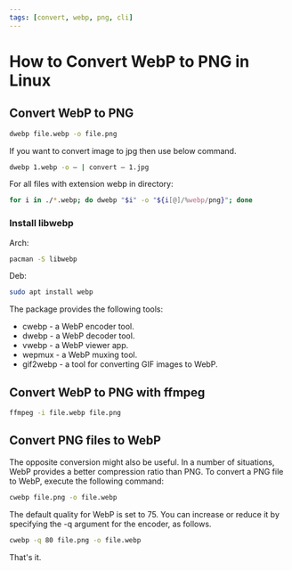 ```yaml
---
tags: [convert, webp, png, cli]
---
```

# How to Convert WebP to PNG in Linux

## Convert WebP to PNG

```bash
dwebp file.webp -o file.png
```

If you want to convert image to jpg then use below command.

```bash
dwebp 1.webp -o – | convert – 1.jpg
```

For all files with extension webp in directory:
```bash
for i in ./*.webp; do dwebp "$i" -o "${i[@]/%webp/png}"; done
```

### Install libwebp

Arch:
```bash
pacman -S libwebp
```

Deb:

```bash
sudo apt install webp
```

The package provides the following tools:

- cwebp - a WebP encoder tool.
- dwebp - a WebP decoder tool.
- vwebp - a WebP viewer app.
- wepmux - a WebP muxing tool.
- gif2webp - a tool for converting GIF images to WebP.

## Convert WebP to PNG with ffmpeg

```bash
ffmpeg -i file.webp file.png
```

## Convert PNG files to WebP

The opposite conversion might also be useful. In a number of situations, WebP provides a better compression ratio than PNG. To convert a PNG file to WebP, execute the following command:

```bash
cwebp file.png -o file.webp
```

The default quality for WebP is set to 75. You can increase or reduce it by specifying the -q argument for the encoder, as follows.

```bash
cwebp -q 80 file.png -o file.webp
```

That's it.
